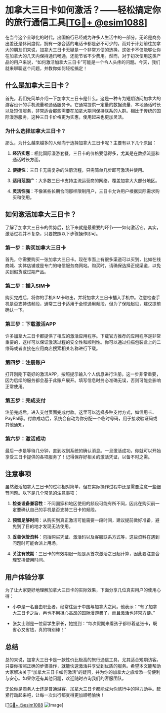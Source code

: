 # 加拿大三日卡如何激活？——轻松搞定你的旅行通信工具[[TG💪+ @esim1088](https://t.me/s/esim1088)]

在当今这个全球化的时代，出国旅行已经成为许多人生活中的一部分。无论是商务出差还是休闲度假，拥有一张合适的电话卡都是必不可少的。而对于计划前往加拿大的朋友们来说，加拿大三日卡无疑是一个非常方便的选择。这张卡不仅能够让你在加拿大的几天内保持通讯畅通，还能节省不少费用。然而，对于初次使用这类产品的用户来说，“如何激活加拿大三日卡”可能是一个令人头疼的问题。今天，我们就来聊聊这个问题，并教你如何轻松搞定！

## 什么是加拿大三日卡？

首先，我们先简单介绍一下加拿大三日卡是什么。这是一种专为短期访问加拿大的游客设计的手机流量和通话服务卡。它通常提供一定量的数据流量、本地通话时长以及短信服务，非常适合那些需要在加拿大期间保持联系的人群。相比于传统的国际漫游服务，这种三日卡价格更为实惠，使用起来也更加灵活。

### 为什么选择加拿大三日卡？

那么，为什么越来越多的人倾向于选择加拿大三日卡呢？主要有以下几个原因：

1. **经济实惠**：相比国际漫游套餐，三日卡的价格要低得多，尤其是在数据流量和通话时长方面。
   
2. **便捷性**：三日卡无需复杂的注册流程，只需简单几步即可激活并使用。
   
3. **适用范围广**：大多数三日卡支持主流运营商的网络，覆盖加拿大大部分地区。
   
4. **灵活性强**：不像某些长期合同那样限制用户，三日卡允许用户根据实际需求购买和使用。

## 如何激活加拿大三日卡？

了解了加拿大三日卡的优势后，接下来就是最重要的环节——如何激活它。其实，激活过程并不复杂，只要按照以下步骤操作即可。

### 第一步：购买加拿大三日卡

首先，你需要购买一张加拿大三日卡。现在市面上有很多渠道可以买到，比如在线商城、实体店铺或是专门的电信服务商网站。购买时，请确保选择正规渠道，以免买到假货或过期产品。

### 第二步：插入SIM卡

购买完成后，将你的手机SIM卡取出，并将加拿大三日卡插入手机中。注意检查手机是否支持该频段，通常三日卡适用于全球通用频段，但为了保险起见，建议提前确认一下。

### 第三步：下载激活APP

许多加拿大三日卡都提供了相应的激活应用程序。下载官方推荐的应用程序是非常重要的，这样可以保证激活过程的安全性和顺利性。你可以通过扫描包装盒上的二维码或者直接在应用商店搜索相关名称进行下载。

### 第四步：注册账户

打开刚刚下载好的激活APP，按照提示输入个人信息进行注册。这一步非常重要，因为后续的服务都会基于此账户展开。填写信息时务必准确无误，否则可能会影响正常使用。

### 第五步：完成支付

注册完成后，进入支付页面完成付款。这里可以选择多种支付方式，如信用卡、PayPal等。付款成功后，系统会自动为你分配一个临时号码，用于接收验证码或其他通知。

### 第六步：激活成功

最后一步是等待几分钟，直到收到系统的确认消息。一旦激活成功，你就可以开始享受三日卡提供的各项服务了！记得保存好相关的激活凭证，以备不时之需。

## 注意事项

虽然激活加拿大三日卡的过程相对简单，但在实际操作过程中还是需要注意一些细节问题。以下是几个常见的注意事项：

1. **检查设备兼容性**：不同国家和地区使用的频段可能有所不同，因此在购买前一定要确认自己的手机是否支持三日卡的频段。
   
2. **预留足够时间**：从购买到真正激活可能需要一段时间，建议提前做好准备，避免到了目的地才发现无法使用。
   
3. **妥善保管资料**：包括购买凭证、激活码以及客服联系方式等，这些资料在遇到问题时可能会派上用场。
   
4. **关注有效期**：三日卡的有效期限一般是从首次激活之日起计算，因此要注意合理安排使用时间。

## 用户体验分享

为了让大家更好地理解加拿大三日卡的实际效果，下面分享几位真实用户的使用心得：

- 小李是一名自由职业者，经常往返于中国与加拿大之间。他表示：“有了加拿大三日卡之后，再也不用担心高昂的国际漫游费了，而且激活也非常方便。”
  
- 张女士则是一位留学生家长，她提到：“每次假期来看孩子都带着这张卡，既省心又省钱，真的特别棒！”

## 总结

总的来说，加拿大三日卡是一款性价比极高的旅行通信工具，尤其适合短期访客。只要你按照正确的步骤操作，就能快速激活并享受到优质的服务。希望本文能帮助大家解决关于“加拿大三日卡如何激活”的疑问，并为你的加拿大之旅增添一份便利与安心。如果你还有其他问题，欢迎随时咨询我们的客服团队。

无论你是商务人士还是普通游客，加拿大三日卡都能成为你旅行中的得力助手。赶紧行动起来吧，让每一次出行都变得更加顺畅愉快！

[[TG💪+ @esim1088](https://t.me/s/esim1088) ![Image](https://i.postimg.cc/4NQfJmqS/Snipaste-2025-05-13-00-14-12.png)]